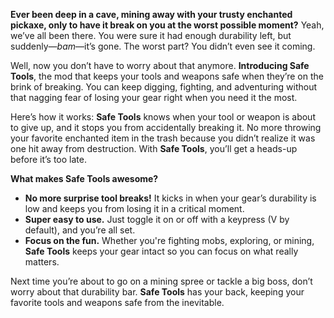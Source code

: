 **Ever been deep in a cave, mining away with your trusty enchanted pickaxe, only to have it break on you at the worst possible moment?** Yeah, we’ve all been there. You were sure it had enough durability left, but suddenly—*bam*—it’s gone. The worst part? You didn’t even see it coming.

Well, now you don’t have to worry about that anymore. **Introducing Safe Tools**, the mod that keeps your tools and weapons safe when they’re on the brink of breaking. You can keep digging, fighting, and adventuring without that nagging fear of losing your gear right when you need it the most.

Here’s how it works: **Safe Tools** knows when your tool or weapon is about to give up, and it stops you from accidentally breaking it. No more throwing your favorite enchanted item in the trash because you didn’t realize it was one hit away from destruction. With **Safe Tools**, you’ll get a heads-up before it’s too late.

**What makes Safe Tools awesome?**
- **No more surprise tool breaks!** It kicks in when your gear’s durability is low and keeps you from losing it in a critical moment.
- **Super easy to use.** Just toggle it on or off with a keypress (V by default), and you’re all set.
- **Focus on the fun.** Whether you're fighting mobs, exploring, or mining, **Safe Tools** keeps your gear intact so you can focus on what really matters.

Next time you’re about to go on a mining spree or tackle a big boss, don’t worry about that durability bar. **Safe Tools** has your back, keeping your favorite tools and weapons safe from the inevitable.
